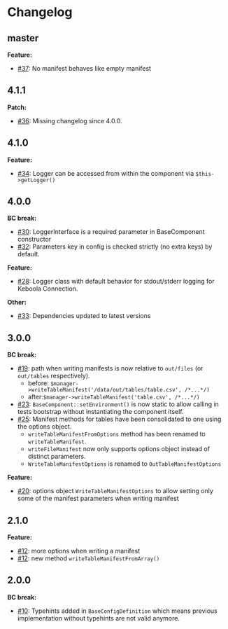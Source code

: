 # Changelog


## master

**Feature:**
- [\#37](https://github.com/keboola/php-component/pull/37): No manifest behaves like empty manifest  

## 4.1.1

**Patch:**
- [\#36](https://github.com/keboola/php-component/pull/36): Missing changelog since 4.0.0.  

## 4.1.0

**Feature:**
- [\#34](https://github.com/keboola/php-component/pull/34): Logger can be accessed from within the component via `$this->getLogger()` 

## 4.0.0

**BC break:**
- [\#30](https://github.com/keboola/php-component/pull/30): LoggerInterface is a required parameter in BaseComponent constructor
- [\#32](https://github.com/keboola/php-component/pull/19): Parameters key in config is checked strictly (no extra keys) by default. 

**Feature:**
- [\#28](https://github.com/keboola/php-component/pull/28): Logger class with default behavior for stdout/stderr logging for Keboola Connection.

**Other:**
- [\#33](https://github.com/keboola/php-component/pull/33): Dependencies updated to latest versions

## 3.0.0

**BC break:**
- [\#19](https://github.com/keboola/php-component/pull/19): path when writing manifests is now relative to `out/files` (or `out/tables` respectively).
    - before: `$manager->writeTableManifest('/data/out/tables/table.csv', /*...*/)`
    - after:`$manager->writeTableManifest('table.csv', /*...*/)`
- [\#23](https://github.com/keboola/php-component/pull/23): `BaseComponent::setEnvironment()` is now static to allow calling in tests bootstrap without instantiating the component itself.
- [\#25](https://github.com/keboola/php-component/pull/25): Manifest methods for tables have been consolidated to one using the options object. 
  - `writeTableManifestFromOptions` method has been renamed to `writeTableManifest`. 
  - `writeFileManifest` now only supports options object instead of distinct parameters.
  - `WriteTableManifestOptions` is renamed to `OutTableManifestOptions`

**Feature:**
- [\#20](https://github.com/keboola/php-component/pull/20): options object `WriteTableManifestOptions` to allow setting only some of the manifest parameters when writing manifest

## 2.1.0

**Feature:**

- [\#12](https://github.com/keboola/php-component/pull/12): more options when writing a manifest
- [\#12](https://github.com/keboola/php-component/pull/12): new method `writeTableManifestFromArray()`

## 2.0.0

**BC break:**
- [\#10](https://github.com/keboola/php-component/pull/10): Typehints added in `BaseConfigDefinition` which means previous implementation without typehints are not valid anymore.
